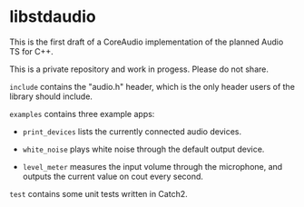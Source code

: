 # libstdaudio

This is the first draft of a CoreAudio implementation of the planned Audio TS for C++. 

This is a private repository and work in progess. Please do not share.

`include` contains the "audio.h" header, which is the only header users of the library should include.

`examples` contains three example apps:

* `print_devices` lists the currently connected audio devices.

* `white_noise` plays white noise through the default output device.

* `level_meter` measures the input volume through the microphone, and outputs the current value on cout every second.

`test` contains some unit tests written in Catch2.